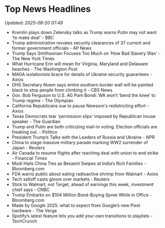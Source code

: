 # Top News Headlines

_Updated: 2025-08-20 07:49_

- Kremlin plays down Zelensky talks as Trump warns Putin may not want 'to make deal' - BBC
- Trump administration revokes security clearances of 37 current and former government officials - AP News
- Trump Says Smithsonian Focuses Too Much on ‘How Bad Slavery Was’ - The New York Times
- What Hurricane Erin will mean for Virginia, Maryland and Delaware beaches - The Washington Post
- MAGA isolationists brace for details of Ukraine security guarantees - Axios
- DHS Secretary Noem says entire southern border wall will be painted black to stop people from climbing it - CBS News
- Gov. Bob Ferguson to U.S. AG Pam Bondi: WA won’t ‘bend the knee’ to Trump regime - The Olympian
- California Republicans sue to pause Newsom's redistricting effort - Axios
- Texas Democrats tear ‘permission slips’ imposed by Republican house speaker - The Guardian
- Trump and Putin are both criticizing mail-in voting. Election officials are freaking out. - Politico
- President Trump’s Talks with the Leaders of Russia and Ukraine - NPR
- China to stage massive military parade marking WW2 surrender of Japan - Reuters
- Air Canada to resume flights after reaching deal with union to end strike - Financial Times
- Modi Hails China Ties as Bessent Swipes at India’s Rich Families - Bloomberg.com
- FDA warns public about eating radioactive shrimp from Walmart - Axios
- Tech selloff casts gloom over markets - Reuters
- Stick to Walmart, not Target, ahead of earnings this week, investment chief says - CNBC
- Trump Embarks on $104 Million Bond-Buying Spree While in Office - Bloomberg.com
- Made by Google 2025: what to expect from Google’s new Pixel hardware - The Verge
- Spotify’s latest feature lets you add your own transitions to playlists - TechCrunch